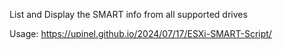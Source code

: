 List and Display the SMART info from all supported drives

Usage: https://upinel.github.io/2024/07/17/ESXi-SMART-Script/
